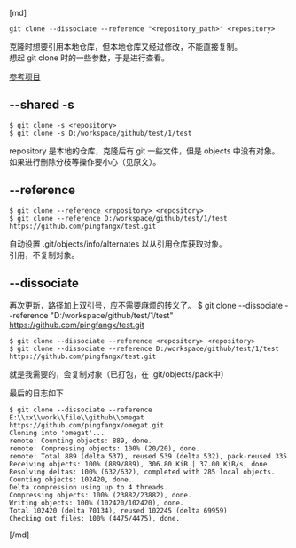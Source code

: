 [md]

    git clone --dissociate --reference "<repository_path>" <repository>


克隆时想要引用本地仓库，但本地仓库又经过修改，不能直接复制。  
想起 git clone 时的一些参数，于是进行查看。

[参考项目](https://github.com/pingfangx/TranslatorX/tree/develop-git_docs)
## --shared -s
```
$ git clone -s <repository>
$ git clone -s D:/workspace/github/test/1/test
```
repository 是本地的仓库，克隆后有 git 一些文件，但是 objects 中没有对象。  
如果进行删除分枝等操作要小心（见原文）。

## --reference
```
$ git clone --reference <repository> <repository>
$ git clone --reference D:/workspace/github/test/1/test https://github.com/pingfangx/test.git
```
自动设置 .git/objects/info/alternates 以从引用仓库获取对象。  
引用，不复制对象。

## --dissociate
再次更新，路径加上双引号，应不需要麻烦的转义了。
$ git clone --dissociate --reference "D:/workspace/github/test/1/test" https://github.com/pingfangx/test.git
```
$ git clone --dissociate --reference <repository> <repository>
$ git clone --dissociate --reference D:/workspace/github/test/1/test https://github.com/pingfangx/test.git
```
就是我需要的，会复制对象（已打包，在 .git/objects/pack中）

最后的日志如下
```
$ git clone --dissociate --reference E:\\xx\\work\\file\\github\\omegat https://github.com/pingfangx/omegat.git
Cloning into 'omegat'...
remote: Counting objects: 889, done.
remote: Compressing objects: 100% (20/20), done.
remote: Total 889 (delta 537), reused 539 (delta 532), pack-reused 335
Receiving objects: 100% (889/889), 306.80 KiB | 37.00 KiB/s, done.
Resolving deltas: 100% (632/632), completed with 285 local objects.
Counting objects: 102420, done.
Delta compression using up to 4 threads.
Compressing objects: 100% (23882/23882), done.
Writing objects: 100% (102420/102420), done.
Total 102420 (delta 70134), reused 102245 (delta 69959)
Checking out files: 100% (4475/4475), done.

```

[/md]